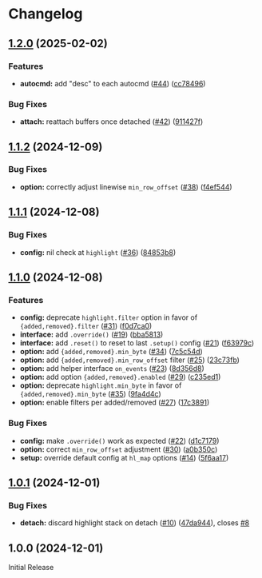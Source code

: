 # Changelog

## [1.2.0](https://github.com/aileot/emission.nvim/compare/v1.1.2...v1.2.0) (2025-02-02)


### Features

* **autocmd:** add "desc" to each autocmd ([#44](https://github.com/aileot/emission.nvim/issues/44)) ([cc78496](https://github.com/aileot/emission.nvim/commit/cc784968696daf1e0c2ad0ecf04001c063d5f988))


### Bug Fixes

* **attach:** reattach buffers once detached ([#42](https://github.com/aileot/emission.nvim/issues/42)) ([911427f](https://github.com/aileot/emission.nvim/commit/911427ff55ec6ef75bc9722bcfb8eebc7039244f))

## [1.1.2](https://github.com/aileot/emission.nvim/compare/v1.1.1...v1.1.2) (2024-12-09)


### Bug Fixes

* **option:** correctly adjust linewise `min_row_offset` ([#38](https://github.com/aileot/emission.nvim/issues/38)) ([f4ef544](https://github.com/aileot/emission.nvim/commit/f4ef5448a390ff02c7f3d12db46d05017da3e9fd))

## [1.1.1](https://github.com/aileot/emission.nvim/compare/v1.1.0...v1.1.1) (2024-12-08)


### Bug Fixes

* **config:** nil check at `highlight` ([#36](https://github.com/aileot/emission.nvim/issues/36)) ([84853b8](https://github.com/aileot/emission.nvim/commit/84853b879224cca6bc29f8a2b589b236a2c59a97))

## [1.1.0](https://github.com/aileot/emission.nvim/compare/v1.0.1...v1.1.0) (2024-12-08)


### Features

* **config:** deprecate `highlight.filter` option in favor of `{added,removed}.filter` ([#31](https://github.com/aileot/emission.nvim/issues/31)) ([f0d7ca0](https://github.com/aileot/emission.nvim/commit/f0d7ca0068bc48c151a75b2aa375cb5d5e053605))
* **interface:** add `.override()` ([#19](https://github.com/aileot/emission.nvim/issues/19)) ([bba5813](https://github.com/aileot/emission.nvim/commit/bba5813ab7a0d747a4e76ef65695fdd89dcc8c45))
* **interface:** add `.reset()` to reset to last `.setup()` config ([#21](https://github.com/aileot/emission.nvim/issues/21)) ([f63979c](https://github.com/aileot/emission.nvim/commit/f63979c0afe83fa06b4abc2156c85ca10bc399eb))
* **option:** add `{added,removed}.min_byte` ([#34](https://github.com/aileot/emission.nvim/issues/34)) ([7c5c54d](https://github.com/aileot/emission.nvim/commit/7c5c54dc7107f07eae929ac7654431581deca55e))
* **option:** add `{added,removed}.min_row_offset` filter ([#25](https://github.com/aileot/emission.nvim/issues/25)) ([23c73fb](https://github.com/aileot/emission.nvim/commit/23c73fb6cc08cb5f57962e82f0b1a3f0488ef229))
* **option:** add helper interface `on_events` ([#23](https://github.com/aileot/emission.nvim/issues/23)) ([8d356d8](https://github.com/aileot/emission.nvim/commit/8d356d8f7683fcd3e9c844fbf4b1694471ff225e))
* **option:** add option `{added,removed}.enabled` ([#29](https://github.com/aileot/emission.nvim/issues/29)) ([c235ed1](https://github.com/aileot/emission.nvim/commit/c235ed199c7917f3b873ae22a8bcb4b97347b7a2))
* **option:** deprecate `highlight.min_byte` in favor of `{added,removed}.min_byte` ([#35](https://github.com/aileot/emission.nvim/issues/35)) ([9fa4d4c](https://github.com/aileot/emission.nvim/commit/9fa4d4ccbf1a1ba65b04dce75001f3bb98478948))
* **option:** enable filters per added/removed ([#27](https://github.com/aileot/emission.nvim/issues/27)) ([17c3891](https://github.com/aileot/emission.nvim/commit/17c389130486b022df7e721c4d7875372c5b9deb))


### Bug Fixes

* **config:** make `.override()` work as expected ([#22](https://github.com/aileot/emission.nvim/issues/22)) ([d1c7179](https://github.com/aileot/emission.nvim/commit/d1c717907a7822279769e7ebc38592319f6191fc))
* **option:** correct `min_row_offset` adjustment ([#30](https://github.com/aileot/emission.nvim/issues/30)) ([a0b350c](https://github.com/aileot/emission.nvim/commit/a0b350cb697f82f13fa6312156702c9bc2a8363d))
* **setup:** override default config at `hl_map` options ([#14](https://github.com/aileot/emission.nvim/issues/14)) ([5f6aa17](https://github.com/aileot/emission.nvim/commit/5f6aa1737e01e4da292ac48d4076e6e2339754b5))

## [1.0.1](https://github.com/aileot/emission.nvim/compare/v1.0.0...v1.0.1) (2024-12-01)


### Bug Fixes

* **detach:** discard highlight stack on detach ([#10](https://github.com/aileot/emission.nvim/issues/10)) ([47da944](https://github.com/aileot/emission.nvim/commit/47da944ba6bd7d5112db52fdddb7db4ccfe4b731)), closes [#8](https://github.com/aileot/emission.nvim/issues/8)

## 1.0.0 (2024-12-01)

Initial Release
